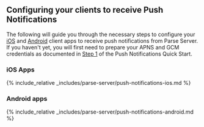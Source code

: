 ## Configuring your clients to receive Push Notifications

The following will guide you through the necessary steps to configure your [iOS](#ios-apps) and [Android](#android-apps) client apps to receive push notifications from Parse Server. If you haven't yet, you will first need to prepare your APNS and GCM credentials as documented in [Step 1](#prepare-apns-and-gcm-credentials) of the Push Notifications Quick Start.

### iOS Apps

{% include_relative _includes/parse-server/push-notifications-ios.md %}

### Android apps

{% include_relative _includes/parse-server/push-notifications-android.md %}
